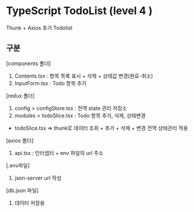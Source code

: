 # TypeScript TodoList (level 4 )  

Thunk + Axios 추가 Todolist 

## 구분

[components 폴더]  
1. Contents.tsx : 항목 목록 표시 + 삭제 + 상태값 변경(완료-취소)    
2. InputForm.tsx : Todo 항목 추가  

[redux 폴더]  
1. config > configStore.tsx : 전역 state 관리 저장소  
2. modules > todoSlice.tsx : Todo 항목 추가, 삭제, 상태변경  
* todoSlice.tsx => thunk로 데이터 조회 + 추가 + 삭제 + 변경 전역 상태관리 적용  

[axios 폴더]  
1. api.tsx : 인터셉터 + env 파일의 url 주소  

[.env파일]  
1. json-server url 작성  

[db.json 파일]  
1. 데이터 저장용  


